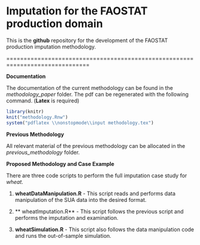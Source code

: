 Imputation for the FAOSTAT production domain
=======

This is the **github** repository for the development of the FAOSTAT
production imputation methodology.

==============================================================================

**Documentation**

The documentation of the current methodology can be found in the
*methodology_paper* folder. The pdf can be regenerated with the
following command. (**Latex** is required)

```r
library(knitr)
knit("methodology.Rnw")
system("pdflatex \\nonstopmode\\input methodology.tex")
```

**Previous Methodology**

All relevant material of the previous methodology can be allocated in
the *previous_methodology* folder.

**Proposed Methodology and Case Example**

There are three code scripts to perform the full imputation case study
for *wheat*.

1. **wheatDataManipulation.R** - This script reads and performs data
manipulation of the SUA data into the desired format.

2. ** wheatImputation.R** - This script follows the previous script
and performs the imputation and examination.

3. **wheatSimulation.R** - This script also follows the data
manipulation code and runs the out-of-sample simulation.
